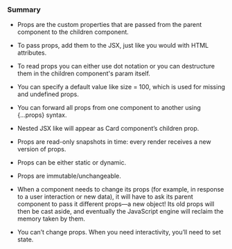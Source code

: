 ### Summary
- Props are the custom properties that are passed from the parent component to the children component.
- To pass props, add them to the JSX, just like you would with HTML attributes.
- To read props you can either use dot notation or you can destructure them in the children component's param itself.
- You can specify a default value like size = 100, which is used for missing and undefined props.
- You can forward all props from one component to another using {...props} syntax.
- Nested JSX like <Card><Avatar /></Card> will appear as Card component’s children prop.

- Props are read-only snapshots in time: every render receives a new version of props.
- Props can be either static or dynamic.
- Props are immutable/unchangeable.
- When a component needs to change its props (for example, in response to a user interaction or new data), it will have to ask its parent component to pass it different props—a new object! Its old props will then be cast aside, and eventually the JavaScript engine will reclaim the memory taken by them.
- You can’t change props. When you need interactivity, you’ll need to set state.